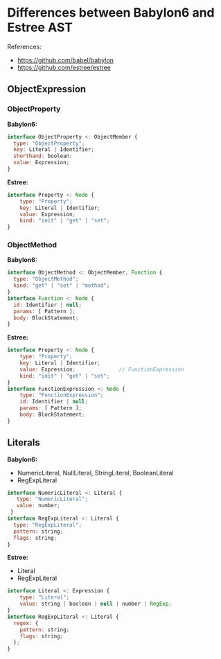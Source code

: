 # Differences between Babylon6 and Estree AST
References:  
  * https://github.com/babel/babylon
  * https://github.com/estree/estree

## ObjectExpression

### ObjectProperty
**Babylon6:**
```js
interface ObjectProperty <: ObjectMember {
  type: "ObjectProperty";
  key: Literal | Identifier;
  shorthand: boolean;
  value: Expression;
}
```
**Estree:**
````js
interface Property <: Node {
    type: "Property";
    key: Literal | Identifier;
    value: Expression;
    kind: "init" | "get" | "set";
}
````

### ObjectMethod
**Babylon6:**
````js
interface ObjectMethod <: ObjectMember, Function {
  type: "ObjectMethod";
  kind: "get" | "set" | "method";
}
interface Function <: Node {
  id: Identifier | null;
  params: [ Pattern ];
  body: BlockStatement;
}
````
**Estree:**
````js
interface Property <: Node {
    type: "Property";
    key: Literal | Identifier;
    value: Expression;              // FunctionExpression
    kind: "init" | "get" | "set";
}
interface FunctionExpression <: Node {
    type: "FunctionExpression";
    id: Identifier | null;
    params: [ Pattern ];
    body: BlockStatement;
}
````


## Literals
**Babylon6:**
  * NumericLiteral, NullLiteral, StringLiteral, BooleanLiteral
  * RegExpLiteral
    
```js
interface NumericLiteral <: Literal {
   type: "NumericLiteral";
   value: number;
 }
interface RegExpLiteral <: Literal {
  type: "RegExpLiteral";
  pattern: string;
  flags: string;
}
```
**Estree:** 
  * Literal
  * RegExpLiteral
````js
interface Literal <: Expression {
    type: "Literal";
    value: string | boolean | null | number | RegExp;
}
interface RegExpLiteral <: Literal {
  regex: {
    pattern: string;
    flags: string;
  };
}
````